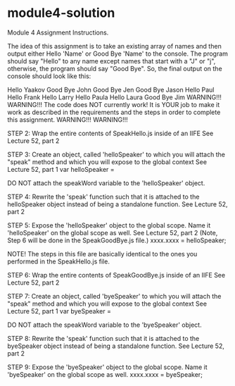 # module4-solution

 Module 4 Assignment Instructions.

 The idea of this assignment is to take an existing array of names
 and then output either Hello 'Name' or Good Bye 'Name' to the console.
 The program should say "Hello" to any name except names that start with a "J"
 or "j", otherwise, the program should say "Good Bye". So, the final output
 on the console should look like this:

Hello Yaakov
Good Bye John
Good Bye Jen
Good Bye Jason
Hello Paul
Hello Frank
Hello Larry
Hello Paula
Hello Laura
Good Bye Jim
WARNING!!! WARNING!!!
The code does NOT currently work! It is YOUR job to make it work
as described in the requirements and the steps in order to complete this
assignment.
WARNING!!! WARNING!!!



 STEP 2: Wrap the entire contents of SpeakHello.js inside of an IIFE
 See Lecture 52, part 2


 STEP 3: Create an object, called 'helloSpeaker' to which you will attach
 the "speak" method and which you will expose to the global context
 See Lecture 52, part 1
 var helloSpeaker =

 DO NOT attach the speakWord variable to the 'helloSpeaker' object.


 STEP 4: Rewrite the 'speak' function such that it is attached to the
 helloSpeaker object instead of being a standalone function.
 See Lecture 52, part 2

 STEP 5: Expose the 'helloSpeaker' object to the global scope. Name it
 'helloSpeaker' on the global scope as well.
 See Lecture 52, part 2
 (Note, Step 6 will be done in the SpeakGoodBye.js file.)
 xxxx.xxxx = helloSpeaker;

 NOTE! The steps in this file are basically identical to the ones you
 performed in the SpeakHello.js file.

 STEP 6: Wrap the entire contents of SpeakGoodBye.js inside of an IIFE
 See Lecture 52, part 2


 STEP 7: Create an object, called 'byeSpeaker' to which you will attach
 the "speak" method and which you will expose to the global context
 See Lecture 52, part 1
 var byeSpeaker =

 DO NOT attach the speakWord variable to the 'byeSpeaker' object.


 STEP 8: Rewrite the 'speak' function such that it is attached to the
 byeSpeaker object instead of being a standalone function.
 See Lecture 52, part 2


 STEP 9: Expose the 'byeSpeaker' object to the global scope. Name it
 'byeSpeaker' on the global scope as well.
 xxxx.xxxx = byeSpeaker;
